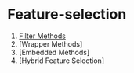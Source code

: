 # Feature-selection

1. [Filter Methods](https://github.com/ghxmaria/Feature-Engineering/blob/main/1_Feature%20selection_%20Filter%20Methods.ipynb)
2. [Wrapper Methods]
3. [Embedded Methods]
4. [Hybrid Feature Selection]
